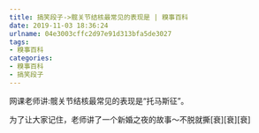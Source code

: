 ```yaml
---
title: 搞笑段子->髋关节结核最常见的表现是 | 糗事百科
date: 2019-11-03 18:36:24
urlname: 04e3003cffc2d97e91d313bfa5de3027
tags: 
- 糗事百科
categories:
- 糗事百科
- 搞笑段子
---
```

网课老师讲:髋关节结核最常见的表现是“托马斯征”。

为了让大家记住，老师讲了一个新婚之夜的故事～不脱就撕[衰][衰][衰]


